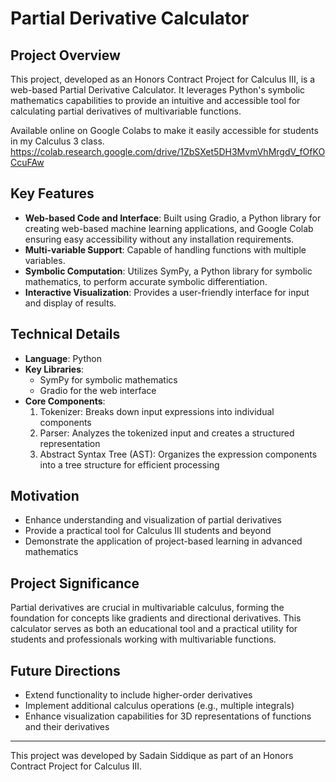 # Partial Derivative Calculator

## Project Overview
This project, developed as an Honors Contract Project for Calculus III, is a web-based Partial Derivative Calculator. It leverages Python's symbolic mathematics capabilities to provide an intuitive and accessible tool for calculating partial derivatives of multivariable functions.

Available online on Google Colabs to make it easily accessible for students in my Calculus 3 class. 
https://colab.research.google.com/drive/1ZbSXet5DH3MvmVhMrgdV_fOfKOCcuFAw

## Key Features
- **Web-based Code and Interface**: Built using Gradio, a Python library for creating web-based machine learning applications, and Google Colab ensuring easy accessibility without any installation requirements.
- **Multi-variable Support**: Capable of handling functions with multiple variables.
- **Symbolic Computation**: Utilizes SymPy, a Python library for symbolic mathematics, to perform accurate symbolic differentiation.
- **Interactive Visualization**: Provides a user-friendly interface for input and display of results.

## Technical Details
- **Language**: Python
- **Key Libraries**: 
  - SymPy for symbolic mathematics
  - Gradio for the web interface
- **Core Components**:
  1. Tokenizer: Breaks down input expressions into individual components
  2. Parser: Analyzes the tokenized input and creates a structured representation
  3. Abstract Syntax Tree (AST): Organizes the expression components into a tree structure for efficient processing

## Motivation
- Enhance understanding and visualization of partial derivatives
- Provide a practical tool for Calculus III students and beyond
- Demonstrate the application of project-based learning in advanced mathematics

## Project Significance
Partial derivatives are crucial in multivariable calculus, forming the foundation for concepts like gradients and directional derivatives. This calculator serves as both an educational tool and a practical utility for students and professionals working with multivariable functions.

## Future Directions
- Extend functionality to include higher-order derivatives
- Implement additional calculus operations (e.g., multiple integrals)
- Enhance visualization capabilities for 3D representations of functions and their derivatives

---

This project was developed by Sadain Siddique as part of an Honors Contract Project for Calculus III.
